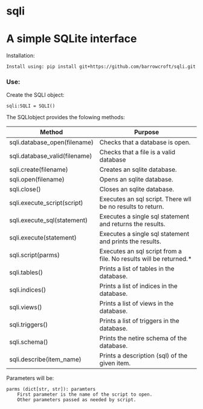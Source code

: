 # sqli
# A simple SQLite interface

Installation: 

`Install using: pip install git+https://github.com/barrowcroft/sqli.git`

### Use:

Create the SQLI object:

`sqli:SQLI = SQLI()`

The SQLIobject provides the folowing methods:

| Method                        | Purpose                          |
|-------------------------------|----------------------------------|
|sqli.database_open(filename)|Checks that a database is open.|
|sqli.database_valid(filename)|Checks that a file is a valid database|
|sqli.create(filename)|Creates an sqlite database.|
|sqli.open(filename)|Opens an sqlite database.|
|sqli.close()|Closes an sqlite database.|
|sqli.execute_script(script)|Executes an sql script. There wll be no results to return.|
|sqli.execute_sql(statement)|Executes a single sql statement and returns the results.|
|sqli.execute(statement)|Executes a single sql statement and prints the results.|
|sqli.script(parms)|Executes an sql script from a file. No results will be returned.*|
|sqli.tables()|Prints a list of tables in the database.|
|sqli.indices()|Prints a list of indices in the database.|
|sqli.views()|Prints a list of views in the database.|
|sqli.triggers()|Prints a list of triggers in the database.|
|sqli.schema()|Prints the netire schema of the database.|
|sqli.describe(item_name)|Prints a description (sql) of the given item.|

Parameters will be:
```
parms (dict[str, str]): paramters
    First parameter is the name of the script to open.
    Other parameters passed as needed by script.
```

